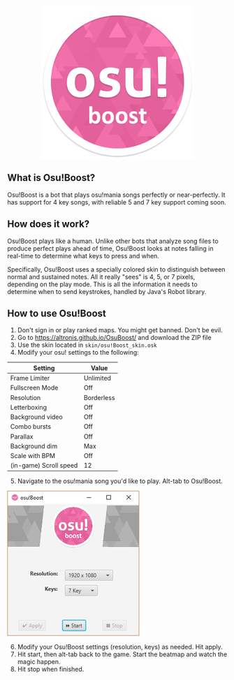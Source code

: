 <p align="center">
  <img src="media/logo.png" width="350em"/>
</p>

## What is Osu!Boost?
Osu!Boost is a bot that plays osu!mania songs perfectly or near-perfectly. It has support for 4 key songs, with reliable 5 and 7 key support coming soon.

## How does it work?
Osu!Boost plays like a human. Unlike other bots that analyze song files to produce perfect plays ahead of time, Osu!Boost looks at notes falling in real-time to determine what keys to press and when. 

Specifically, Osu!Boost uses a specially colored skin to distinguish between normal and sustained notes. All it really "sees" is 4, 5, or 7 pixels, depending on the play mode. This is all the information it needs to determine when to send keystrokes, handled by Java's Robot library.

## How to use Osu!Boost
1. Don't sign in or play ranked maps. You might get banned. Don't be evil.
2. Go to https://altronis.github.io/OsuBoost/ and download the ZIP file
3. Use the skin located in `skin/osu!Boost_skin.osk`
4. Modify your osu! settings to the following:
  
| Setting | Value |
| --- | ----------- |
| Frame Limiter | Unlimited |
| Fullscreen Mode | Off |
| Resolution | Borderless |
| Letterboxing | Off |
| Background video | Off |
| Combo bursts | Off |
| Parallax | Off |
| Background dim | Max |
| Scale with BPM | Off |
| (in-game) Scroll speed | 12 |

5. Navigate to the osu!mania song you'd like to play. Alt-tab to Osu!Boost.

<img src="media/gui.PNG"/>

6. Modify your Osu!Boost settings (resolution, keys) as needed. Hit apply.
7. Hit start, then alt-tab back to the game. Start the beatmap and watch the magic happen.
8. Hit stop when finished.

